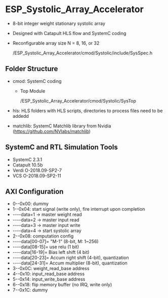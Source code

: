 # ESP_Systolic_Array_Accelerator

* 8-bit integer weight stationary systolic array 
* Designed with Catapult HLS flow and SystemC coding
* Reconfigurable array size N = 8, 16, or 32

  /ESP_Systolic_Array_Accelerator/cmod/Systolic/include/SysSpec.h


## Folder Structure
* cmod: SystemC coding
  * Top Module
  
    /ESP_Systolic_Array_Accelerator/cmod/Systolic/SysTop

* hls:  HLS folders with HLS scripts, directories to process files need to be addedd
* matchlib: SystemC Matchlib library from Nvidia (https://github.com/NVlabs/matchlib)

## SystemC and RTL Simulation Tools 
* SystemC 2.3.1
* Catapult 10.5b
* Verdi O-2018.09-SP2-7
* VCS O-2018.09-SP2-11

## AXI Configuration 
* 0--0x00: dummy
* 1--0x04: start signal (write only), fire interrupt upon completion
* ----data=1 -> master weight read
* ----data=2 -> master input read
* ----data=3 -> master input write
* ----data=4 -> start systolic array
* 2--0x08: computation config
* ----data[00-07]= "M-1" (8-bit, M: 1~256)
* ----data[08-15]= use relu (1 bit)
* ----data[16-19]= Bias left shift (4 bit)
* ----data[20-23]= Accum right shift (4-bit), quantization
* ----data[24-31]= Accum multiplier (8-bit), quantization
* 3--0x0C: weight_read_base address
* 4--0x10: input_read_base address
* 5--0x14: input_write_base address
* 6--0x18: flip memory buffer (no IRQ, write only)
* 7--0x1C: dummy
